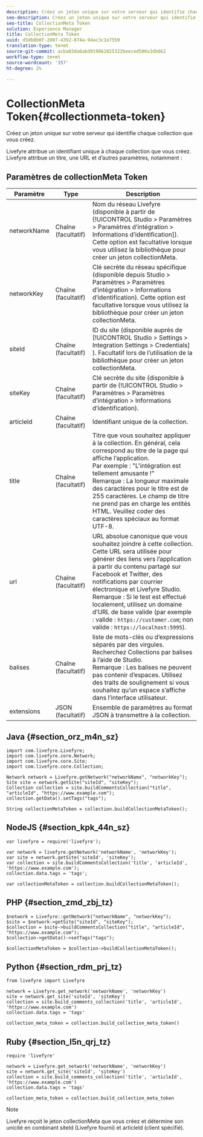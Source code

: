 ```yaml
---
description: Créez un jeton unique sur votre serveur qui identifie chaque collection que vous créez.
seo-description: Créez un jeton unique sur votre serveur qui identifie chaque collection que vous créez.
seo-title: CollectionMeta Token
solution: Experience Manager
title: CollectionMeta Token
uuid: d5db0b0f-2807-4392-874a-94ac3c1e7550
translation-type: tm+mt
source-git-commit: acba83da6abd919062025322beeced500a3db662
workflow-type: tm+mt
source-wordcount: '357'
ht-degree: 2%

---
```



# CollectionMeta Token{#collectionmeta-token}

Créez un jeton unique sur votre serveur qui identifie chaque collection que vous créez.

Livefyre attribue un identifiant unique à chaque collection que vous créez. Livefyre attribue un titre, une URL et d’autres paramètres, notamment :

## Paramètres de collectionMeta Token

| Paramètre | Type | Description |
|--- |--- |--- |
| networkName | Chaîne (facultatif) | Nom du réseau Livefyre (disponible à partir de {!UICONTROL Studio > Paramètres > Paramètres d’intégration > Informations d’identification]). Cette option est facultative lorsque vous utilisez la bibliothèque pour créer un jeton collectionMeta. |
| networkKey | Chaîne (facultatif) | Clé secrète du réseau spécifique (disponible depuis Studio > Paramètres > Paramètres d’intégration > Informations d’identification). Cette option est facultative lorsque vous utilisez la bibliothèque pour créer un jeton collectionMeta. |
| siteId | Chaîne (facultatif) | ID du site (disponible auprès de [!UICONTROL Studio > Settings > Integration Settings > Credentials] ). Facultatif lors de l’utilisation de la bibliothèque pour créer un jeton collectionMeta. |
| siteKey | Chaîne (facultatif) | Clé secrète du site (disponible à partir de {!UICONTROL Studio > Paramètres > Paramètres d’intégration > Informations d’identification). |
| articleId | Chaîne (facultatif) | Identifiant unique de la collection. |
| title | Chaîne (facultatif) | Titre que vous souhaitez appliquer à la collection. En général, cela correspond au titre de la page qui affiche l’application. <br>Par exemple : &quot;L&#39;intégration est tellement amusante !&quot; <br>Remarque :  La longueur maximale des caractères pour le titre est de 255 caractères. Le champ de titre ne prend pas en charge les entités HTML. Veuillez coder des caractères spéciaux au format UTF-8. |
| url | Chaîne (facultatif) | URL absolue canonique que vous souhaitez joindre à cette collection. Cette URL sera utilisée pour générer des liens vers l’application à partir du contenu partagé sur Facebook et Twitter, des notifications par courrier électronique et Livefyre Studio. <br>Remarque :  Si le test est effectué localement, utilisez un domaine d’URL de base valide (par exemple : valide : `https://customer.com`; non valide : `https://localhost:5995`). |
| balises | Chaîne (facultatif) | liste de mots-clés ou d’expressions séparés par des virgules. Recherchez Collections par balises à l’aide de Studio.  </br>Remarque :  Les balises ne peuvent pas contenir d’espaces. Utilisez des traits de soulignement si vous souhaitez qu’un espace s’affiche dans l’interface utilisateur. |
| extensions | JSON (facultatif) | Ensemble de paramètres au format JSON à transmettre à la collection. |

## Java {#section_orz_m4n_sz}

```
import com.livefyre.Livefyre; 
import com.livefyre.core.Network; 
import com.livefyre.core.Site; 
import com.livefyre.core.Collection; 
  
Network network = Livefyre.getNetwork("networkName", "networkKey"); 
Site site = network.getSite("siteId", "siteKey"); 
Collection collection = site.buildCommentsCollection("title", "articleId", "https://www.example.com"); 
collection.getData().setTags("tags"); 
  
String collectionMetaToken = collection.buildCollectionMetaToken();
```

## NodeJS {#section_kpk_44n_sz}

```
var livefyre = require('livefyre'); 
  
var network = livefyre.getNetwork('networkName', 'networkKey'); 
var site = network.getSite('siteId', 'siteKey'); 
var collection = site.buildCommentsCollection('title', 'articleId', 'https://www.example.com'); 
collection.data.tags = 'tags'; 
  
var collectionMetaToken = collection.buildCollectionMetaToken(); 
```

## PHP {#section_zmd_zbj_tz}

```
$network = Livefyre::getNetwork("networkName", "networkKey"); 
$site = $network->getSite("siteId", "siteKey"); 
$collection = $site->buildCommentsCollection("title", "articleId", "https://www.example.com"); 
$collection->getData()->setTags("tags"); 
  
$collectionMetaToken = $collection->buildCollectionMetaToken();
```

## Python {#section_rdm_prj_tz}

```
from livefyre import Livefyre 
  
network = Livefyre.get_network('networkName', 'networkKey') 
site = network.get_site('siteId', 'siteKey') 
collection = site.build_comments_collection('title', 'articleId', 'https://www.example.com') 
collection.data.tags = 'tags' 
  
collection_meta_token = collection.build_collection_meta_token()
```

## Ruby {#section_l5n_qrj_tz}

```
require 'livefyre' 
  
network = Livefyre.get_network('networkName', 'networkKey') 
site = network.get_site('siteId', 'siteKey') 
collection = site.build_comments_collection('title', 'articleId', 'https://www.example.com') 
collection.data.tags = 'tags' 
  
collection_meta_token = collection.build_collection_meta_token 
```

>[!NOTE]
>
>Livefyre reçoit le jeton collectionMeta que vous créez et détermine son unicité en combinant siteId (Livefyre fourni) et articleId (client spécifié).
